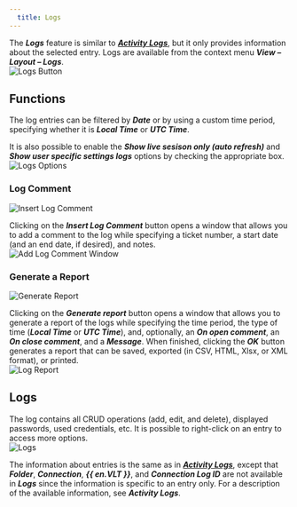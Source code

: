 ```yaml
---
  title: Logs
---
```

The ***Logs*** feature is similar to [***Activity Logs***](/rdm/windows/commands/view/view/activity-logs/), but it only provides information about the selected entry. Logs are available from the context menu ***View – Layout – Logs***.  
![Logs Button](https://webdevolutions.azureedge.net/docs/en/rdm/windows/RDMWin2028.png) 

## Functions 

The log entries can be filtered by ***Date*** or by using a custom time period, specifying whether it is ***Local Time*** or ***UTC Time***.  

It is also possible to enable the ***Show live sesison only (auto refresh)*** and ***Show user specific settings logs*** options by checking the appropriate box.  
![Logs Options](https://webdevolutions.azureedge.net/docs/en/rdm/windows/RDMWin2029.png) 

### Log Comment 

![Insert Log Comment](https://webdevolutions.azureedge.net/docs/en/rdm/windows/RDMWin2031.png) 

Clicking on the ***Insert Log Comment*** button opens a window that allows you to add a comment to the log while specifying a ticket number, a start date (and an end date, if desired), and notes.  
![Add Log Comment Window](https://webdevolutions.azureedge.net/docs/en/rdm/windows/RDMWin2033.png) 

### Generate a Report 

![Generate Report](https://webdevolutions.azureedge.net/docs/en/rdm/windows/RDMWin2032.png) 

Clicking on the ***Generate report*** button opens a window that allows you to generate a report of the logs while specifying the time period, the type of time (***Local Time*** or ***UTC Time***), and, optionally, an ***On open comment***, an ***On close comment***, and a ***Message***. When finished, clicking the ***OK*** button generates a report that can be saved, exported (in CSV, HTML, Xlsx, or XML format), or printed.  
![Log Report](https://webdevolutions.azureedge.net/docs/en/rdm/windows/RDMWin2034.png) 

## Logs 

The log contains all CRUD operations (add, edit, and delete), displayed passwords, used credentials, etc. It is possible to right-click on an entry to access more options.  
![Logs](https://webdevolutions.azureedge.net/docs/en/rdm/windows/RDMWin2030.png) 

The information about entries is the same as in [***Activity Logs***](/rdm/windows/commands/view/view/activity-logs/), except that ***Folder***, ***Connection***, ***{{ en.VLT }}***, and ***Connection Log ID*** are not available in ***Logs*** since the information is specific to an entry only. For a description of the available information, see ***Activity Logs***.
